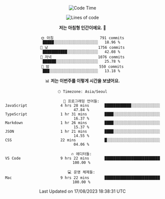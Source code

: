 <div align="center">

<br />

 <!--START_SECTION:waka-->
![Code Time](http://img.shields.io/badge/Code%20Time-1%2C171%20hrs%2022%20mins-blue)

![Lines of code](https://img.shields.io/badge/%EC%A0%80%EB%8A%94%20%EC%97%AC%ED%83%9C%EA%B9%8C%EC%A7%80%20-3.4%20million%20%EC%A4%84%EC%9D%98%20%EC%BD%94%EB%93%9C%EB%A5%BC%20%EC%9E%91%EC%84%B1%ED%96%88%EC%96%B4%EC%9A%94.-blue)

**저는 아침형 인간이에요. 🐤** 

```text
🌞 아침                     791 commits         █████░░░░░░░░░░░░░░░░░░░░   18.96 % 
🌆 낮　                     1756 commits        ███████████░░░░░░░░░░░░░░   42.08 % 
🌃 저녁                     1076 commits        ██████░░░░░░░░░░░░░░░░░░░   25.78 % 
🌙 밤　                     550 commits         ███░░░░░░░░░░░░░░░░░░░░░░   13.18 % 
```


📊 **저는 이번주를 이렇게 시간을 보냈어요.** 

```text
🕑︎ Timezone: Asia/Seoul

💬 프로그래밍 언어들: 
JavaScript               4 hrs 28 mins       ████████████░░░░░░░░░░░░░   47.84 % 
TypeScript               1 hr 31 mins        ████░░░░░░░░░░░░░░░░░░░░░   16.37 % 
Markdown                 1 hr 26 mins        ████░░░░░░░░░░░░░░░░░░░░░   15.37 % 
JSON                     1 hr 21 mins        ████░░░░░░░░░░░░░░░░░░░░░   14.55 % 
CSS                      22 mins             █░░░░░░░░░░░░░░░░░░░░░░░░   04.06 % 

🔥 에디터들: 
VS Code                  9 hrs 22 mins       █████████████████████████   100.00 % 

💻 운영 체제들: 
Mac                      9 hrs 22 mins       █████████████████████████   100.00 % 
```


 Last Updated on 17/08/2023 18:38:31 UTC
<!--END_SECTION:waka-->

</div>
